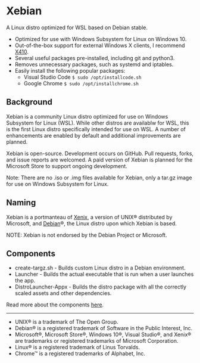 # Xebian

A Linux distro optimized for WSL based on Debian stable.

- Optimized for use with Windows Subsystem for Linux on Windows 10.
- Out-of-the-box support for external Windows X clients, I recommend [X410](https://www.microsoft.com/store/productId/9NLP712ZMN9Q).
- Several useful packages pre-installed, including git and python3.
- Removes unnecessary packages, such as systemd and iptables.
- Easily install the following popular packages:
    - Visual Studio Code `$ sudo /opt/installcode.sh`
    - Google Chrome `$ sudo /opt/installchrome.sh`

## Background

Xebian is a community Linux distro optimized for use on Windows Subsystem for Linux (WSL). While other distros are availablw for WSL, this is the first Linux distro specifically intended for use on WSL. A number of enhancements are enabled by default and additional improvements are planned.

Xebian is open-source. Development occurs on GitHub. Pull requests, forks, and issue reports are welcomed. A paid version of Xebian is planned for the Microsoft Store to support ongoing development.

Note: There are no .iso or .img files available for Xebian, only a tar.gz image for use on Windows Subsystem for Linux.

## Naming

Xebian is a portmanteau of [Xenix](https://en.wikipedia.org/wiki/Xenix), a version of UNIX® distributed by Microsoft, and [Debian](https://www.debian.org/)®, the Linux distro upon which Xebian is based.

NOTE: Xebian is not endorsed by the Debian Project or Microsoft.

## Components

- create-targz.sh - Builds custom Linux distro in a Debian environment.
- Launcher - Builds the actual executable that is run when a user launches the app.
- DistroLauncher-Appx - Builds the distro package with all the correctly scaled assets and other dependencies.

Read more about the components [here](https://github.com/Microsoft/WSL-DistroLauncher). 

----

- UNIX® is a trademark of The Open Group.
- Debian® is a registered trademark of Software in the Public Interest, Inc.
- Microsoft®, Microsoft Store®, Windows 10®, Visual Studio®, and Xenix® are trademarks or registered trademarks of Microsoft Corporation.
- Linux® is a registered trademark of Linus Torvalds.
- Chrome™ is a registered trademarks of Alphabet, Inc.